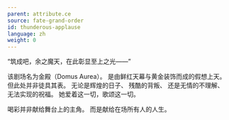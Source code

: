 ```yaml
---
parent: attribute.ce
source: fate-grand-order
id: thunderous-applause
language: zh
weight: 0
---
```


“筑成吧，余之魔天，在此彰显至上之光——”

该剧场名为金殿（Domus Aurea）。
是由鲜红天幕与黄金装饰而成的假想上天。
但此处并非徒具其表。
无论是辉煌的日子、
残酷的背叛、
还是无情的不理解、
无法实现的祝福。
她爱着这一切，歌颂这一切。

喝彩并非献给舞台上的主角。
而是献给在场所有人的人生。
